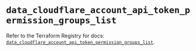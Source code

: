 # `data_cloudflare_account_api_token_permission_groups_list`

Refer to the Terraform Registry for docs: [`data_cloudflare_account_api_token_permission_groups_list`](https://registry.terraform.io/providers/cloudflare/cloudflare/5.7.0/docs/data-sources/account_api_token_permission_groups_list).
